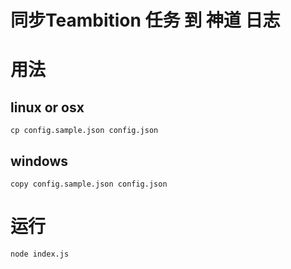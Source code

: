 # 同步Teambition 任务 到 神道 日志
# 用法
## linux or osx
```
cp config.sample.json config.json
```
## windows
```
copy config.sample.json config.json
```


# 运行
```
node index.js
```
